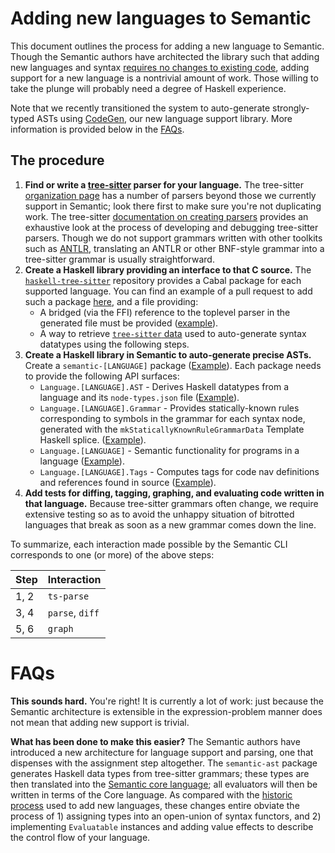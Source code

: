 # Adding new languages to Semantic

This document outlines the process for adding a new language to Semantic. Though the Semantic authors have architected the library such that adding new languages and syntax [requires no changes to existing code](https://en.wikipedia.org/wiki/Expression_problem), adding support for a new language is a nontrivial amount of work. Those willing to take the plunge will probably need a degree of Haskell experience.

Note that we recently transitioned the system to auto-generate strongly-typed ASTs using [CodeGen](https://github.com/github/semantic/blob/master/docs/codegen.md), our new language support library. More information is provided below in the [FAQs](#FAQs).

## The procedure

1. **Find or write a [tree-sitter](https://tree-sitter.github.io) parser for your language.** The tree-sitter [organization page](https://github.com/tree-sitter) has a number of parsers beyond those we currently support in Semantic; look there first to make sure you're not duplicating work. The tree-sitter [documentation on creating parsers](http://tree-sitter.github.io/tree-sitter/creating-parsers) provides an exhaustive look at the process of developing and debugging tree-sitter parsers. Though we do not support grammars written with other toolkits such as [ANTLR](https://www.antlr.org), translating an ANTLR or other BNF-style grammar into a tree-sitter grammar is usually straightforward.
2. **Create a Haskell library providing an interface to that C source.** The [`haskell-tree-sitter`](https://github.com/tree-sitter/haskell-tree-sitter) repository provides a Cabal package for each supported language. You can find an example of a pull request to add such a package [here](https://github.com/tree-sitter/haskell-tree-sitter/pull/276/files), and a file providing:
    - A bridged (via the FFI) reference to the toplevel parser in the generated file must be provided ([example](https://github.com/tree-sitter/haskell-tree-sitter/blob/master/tree-sitter-json/TreeSitter/JSON.hs#L11)). 
    - A way to retrieve [`tree-sitter` data](https://github.com/tree-sitter/haskell-tree-sitter/blob/master/tree-sitter-json/TreeSitter/JSON.hs#L13-L14) used to auto-generate syntax datatypes using the following steps.
3. **Create a Haskell library in Semantic to auto-generate precise ASTs.** Create a `semantic-[LANGUAGE]` package ([Example](https://github.com/github/semantic/tree/master/semantic-python)). Each package needs to provide the following API surfaces:
    - `Language.[LANGUAGE].AST` - Derives Haskell datatypes from a language and its `node-types.json` file ([Example](https://github.com/github/semantic/blob/master/semantic-python/src/Language/Python/AST.hs)).
    - `Language.[LANGUAGE].Grammar` - Provides statically-known rules corresponding to symbols in the grammar for each syntax node, generated with the `mkStaticallyKnownRuleGrammarData` Template Haskell splice. ([Example](https://github.com/github/semantic/blob/master/semantic-python/src/Language/Python/Grammar.hs)).
    - `Language.[LANGUAGE]` - Semantic functionality for programs in a language ([Example](https://github.com/github/semantic/blob/master/semantic-python/src/Language/Python.hs)).
    - `Language.[LANGUAGE].Tags` - Computes tags for code nav definitions and references found in source ([Example](https://github.com/github/semantic/blob/master/semantic-python/src/Language/Python/Tags.hs)).
5. **Add tests for diffing, tagging, graphing, and evaluating code written in that language.** Because tree-sitter grammars often change, we require extensive testing so as to avoid the unhappy situation of bitrotted languages that break as soon as a new grammar comes down the line.

To summarize, each interaction made possible by the Semantic CLI corresponds to one (or more) of the above steps:

| Step | Interaction     |
|------|-----------------|
| 1, 2 | `ts-parse`      |
| 3, 4 | `parse`, `diff` |
| 5, 6 | `graph`         |


# FAQs

**This sounds hard.** You're right! It is currently a lot of work: just because the Semantic architecture is extensible in the expression-problem manner does not mean that adding new support is trivial.

**What has been done to make this easier?** The Semantic authors have introduced a new architecture for language support and parsing, one that dispenses with the assignment step altogether. The `semantic-ast` package generates Haskell data types from tree-sitter grammars; these types are then translated into the [Semantic core language](https://github.com/github/semantic/blob/master/semantic-core/src/Data/Core.hs); all evaluators will then be written in terms of the Core language. As compared with the [historic process]() used to add new languages, these changes entire obviate the process of 1) assigning types into an open-union of syntax functors, and 2) implementing `Evaluatable` instances and adding value effects to describe the control flow of your language. 
